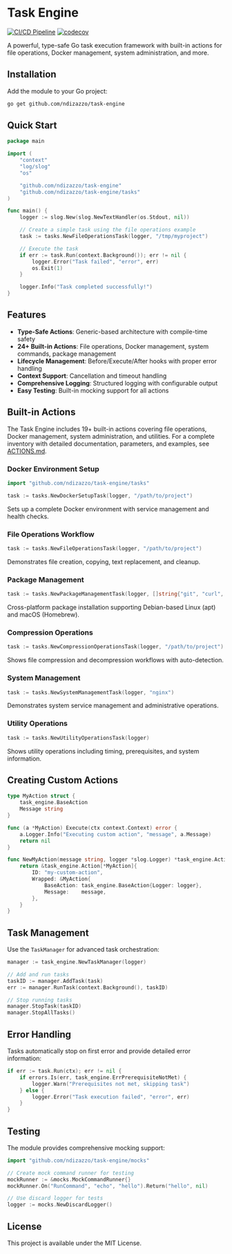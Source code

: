 # Task Engine

[![CI/CD Pipeline](https://github.com/ndizazzo/task-engine/actions/workflows/ci.yml/badge.svg)](https://github.com/ndizazzo/task-engine/actions/workflows/ci.yml)
[![codecov](https://codecov.io/gh/ndizazzo/task-engine/graph/badge.svg?token=O020V4C6TV)](https://codecov.io/gh/ndizazzo/task-engine)

A powerful, type-safe Go task execution framework with built-in actions for file operations, Docker management, system administration, and more.

## Installation

Add the module to your Go project:

```bash
go get github.com/ndizazzo/task-engine
```

## Quick Start

```go
package main

import (
    "context"
    "log/slog"
    "os"

    "github.com/ndizazzo/task-engine"
    "github.com/ndizazzo/task-engine/tasks"
)

func main() {
    logger := slog.New(slog.NewTextHandler(os.Stdout, nil))

    // Create a simple task using the file operations example
    task := tasks.NewFileOperationsTask(logger, "/tmp/myproject")

    // Execute the task
    if err := task.Run(context.Background()); err != nil {
        logger.Error("Task failed", "error", err)
        os.Exit(1)
    }

    logger.Info("Task completed successfully!")
}
```

## Features

- **Type-Safe Actions**: Generic-based architecture with compile-time safety
- **24+ Built-in Actions**: File operations, Docker management, system commands, package management
- **Lifecycle Management**: Before/Execute/After hooks with proper error handling
- **Context Support**: Cancellation and timeout handling
- **Comprehensive Logging**: Structured logging with configurable output
- **Easy Testing**: Built-in mocking support for all actions

## Built-in Actions

The Task Engine includes 19+ built-in actions covering file operations, Docker management, system administration, and utilities. For a complete inventory with detailed documentation, parameters, and examples, see [ACTIONS.md](ACTIONS.md).

### Docker Environment Setup

```go
import "github.com/ndizazzo/task-engine/tasks"

task := tasks.NewDockerSetupTask(logger, "/path/to/project")
```

Sets up a complete Docker environment with service management and health checks.

### File Operations Workflow

```go
task := tasks.NewFileOperationsTask(logger, "/path/to/project")
```

Demonstrates file creation, copying, text replacement, and cleanup.

### Package Management

```go
task := tasks.NewPackageManagementTask(logger, []string{"git", "curl", "wget", "htop"})
```

Cross-platform package installation supporting Debian-based Linux (apt) and macOS (Homebrew).

### Compression Operations

```go
task := tasks.NewCompressionOperationsTask(logger, "/path/to/project")
```

Shows file compression and decompression workflows with auto-detection.

### System Management

```go
task := tasks.NewSystemManagementTask(logger, "nginx")
```

Demonstrates system service management and administrative operations.

### Utility Operations

```go
task := tasks.NewUtilityOperationsTask(logger)
```

Shows utility operations including timing, prerequisites, and system information.

## Creating Custom Actions

```go
type MyAction struct {
    task_engine.BaseAction
    Message string
}

func (a *MyAction) Execute(ctx context.Context) error {
    a.Logger.Info("Executing custom action", "message", a.Message)
    return nil
}

func NewMyAction(message string, logger *slog.Logger) *task_engine.Action[*MyAction] {
    return &task_engine.Action[*MyAction]{
        ID: "my-custom-action",
        Wrapped: &MyAction{
            BaseAction: task_engine.BaseAction{Logger: logger},
            Message:    message,
        },
    }
}
```

## Task Management

Use the `TaskManager` for advanced task orchestration:

```go
manager := task_engine.NewTaskManager(logger)

// Add and run tasks
taskID := manager.AddTask(task)
err := manager.RunTask(context.Background(), taskID)

// Stop running tasks
manager.StopTask(taskID)
manager.StopAllTasks()
```

## Error Handling

Tasks automatically stop on first error and provide detailed error information:

```go
if err := task.Run(ctx); err != nil {
    if errors.Is(err, task_engine.ErrPrerequisiteNotMet) {
        logger.Warn("Prerequisites not met, skipping task")
    } else {
        logger.Error("Task execution failed", "error", err)
    }
}
```

## Testing

The module provides comprehensive mocking support:

```go
import "github.com/ndizazzo/task-engine/mocks"

// Create mock command runner for testing
mockRunner := &mocks.MockCommandRunner{}
mockRunner.On("RunCommand", "echo", "hello").Return("hello", nil)

// Use discard logger for tests
logger := mocks.NewDiscardLogger()
```

## License

This project is available under the MIT License.
